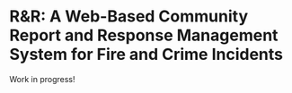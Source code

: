 # R&R: A Web-Based Community Report and Response Management System for Fire and Crime Incidents
Work in progress! 
